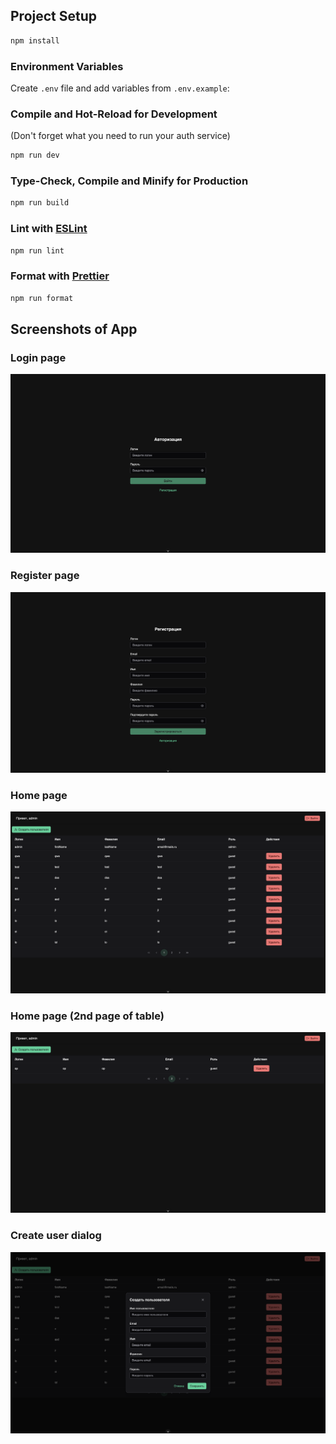## Project Setup

```sh
npm install
```

### Environment Variables

Create `.env` file and add variables from `.env.example`:

### Compile and Hot-Reload for Development

(Don't forget what you need to run your auth service)

```sh
npm run dev
```

### Type-Check, Compile and Minify for Production

```sh
npm run build
```

### Lint with [ESLint](https://eslint.org/)

```sh
npm run lint
```

### Format with [Prettier](https://prettier.io/)

```sh
npm run format
```

## Screenshots of App

### Login page

![Login page](./readme-assets/login-page.png?raw=true 'Login page')

### Register page

![Register page](./readme-assets/register-page.png?raw=true 'Register page')

### Home page

![Home page](./readme-assets/home-page.png?raw=true 'Home page')

### Home page (2nd page of table)

![Home page 2](./readme-assets/home-page-2.png?raw=true 'Home page 2')

### Create user dialog

![Create user dialog](./readme-assets/create-user-dialog.png?raw=true 'Create user dialog')
